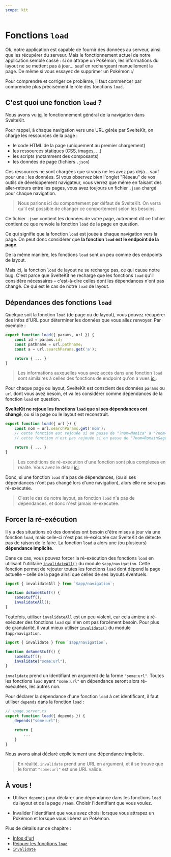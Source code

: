```yaml
---
scope: kit
---
```


# Fonctions `load`

Ok, notre application est capable de fournir des données au serveur, ainsi que les récupérer du serveur. Mais le fonctionnement actuel de notre application semble cassé : si on attrape un Pokémon, les informations du layout ne se mettent pas à jour... sauf en rechargeant manuellement la page. De même si vous essayez de supprimer un Pokémon :/

Pour comprendre et corriger ce problème, il faut commencer par comprendre plus précisément le rôle des fonctions `load`.

## C'est quoi une fonction `load` ?

Nous avons vu [ici](../01_sveltekit_basics/09_navigation_philosophy.md) le fonctionnement général de la navigation dans SvelteKit.

Pour rappel, à chaque navigation vers une URL gérée par SvelteKit, on charge les ressources de la page :

- le code HTML de la page (uniquement au premier chargement)
- les ressources statiques (CSS, images, ...)
- les scripts (notamment des composants)
- les données de page (fichiers `.json`)

Ces ressources ne sont chargées que si vous ne les avez pas déjà... sauf pour une : les données. Si vous observez bien l'onglet "Réseau" de vos outils de développement navigateur, vous verrez que même en faisant des aller-retours entre les pages, vous avez toujours un fichier `.json` chargé pour chaque navigation.

> Nous parlons ici du comportement par défaut de SvelteKit. On verra qu'il est possible de changer ce comportement selon les besoins.

Ce fichier `.json` contient les données de votre page, autrement dit ce fichier contient ce que renvoie la fonction `load` de la page en question.

Ce qui signifie que la fonction `load` est jouée à chaque navigation vers la page. On peut donc considérer que **la fonction `load` est le endpoint de la page**.

De la même manière, les fonctions `load` sont un peu comme des endpoints de layout.

Mais ici, la fonction `load` de layout ne se recharge pas, ce qui cause notre bug. C'est parce que SvelteKit ne recharge que les fonctions `load` qu'il considère nécessaires – c'est-à-dire celles dont les dépendances n'ont pas changé. Ce qui est le cas de notre `load` de layout.

## Dépendances des fonctions `load`

Quelque soit la fonction `load` (de page ou de layout), vous pouvez récupérer des infos d'URL pour déterminer les données que vous allez renvoyer. Par exemple :

```ts
export function load({ params, url }) {
	const id = params.id;
	const pathname = url.pathname;
	const a = url.searchParams.get('a');

	return { ... }
}
```

> Les informations auxquelles vous avez accès dans une fonction `load` sont similaires à celles des fonctions de endpoint qu'on a vues [ici](./01_building_an_api.md).

Pour chaque page ou layout, SvelteKit est conscient des données `params` ou `url` dont vous avez besoin, et va les considérer comme dépendances de la fonction `load` en question.

**SvelteKit ne rejoue les fonctions `load` que si ses dépendances ont changé**, ou si la page ou le layout est reconstruit.

```ts
export function load({ url }) {
	const nom = url.searchParams.get('nom');
	// cette fonction est rejouée si on passe de "?nom=Monica" à "?nom=Janice"
	// cette fonction n'est pas rejouée si on passe de "?nom=Romain&age=38" à "?nom=Romain&age=13"

	return { ... }
}
```

> Les conditions de ré-exécution d'une fonction sont plus complexes en réalité. Vous avez le détail [ici](https://kit.svelte.dev/docs/load#rerunning-load-functions-when-do-load-functions-rerun).

Donc, si une fonction `load` n'a pas de dépendances, (ou si ses dépendances n'ont pas changé lors d'une navigation), alors elle ne sera pas ré-exécutée.

> C'est le cas de notre layout, sa fonction `load` n'a pas de dépendances, et donc n'est jamais ré-exécutée.

## Forcer la ré-exécution

Il y a des situations où des données ont besoin d'être mises à jour via une fonction `load`, mais celle-ci n'est pas ré-exécutée car SvelteKit de détecte pas de raison de le faire. La fonction `load` a alors une (ou plusieurs) **dépendance implicite**.

Dans ce cas, vous pouvez forcer la ré-exécution des fonctions `load` en utilisant l'utilitaire [`invalidateAll()`](https://kit.svelte.dev/docs/modules#$app-navigation-invalidateall) du module `$app/navigation`. Cette fonction permet de rejouter toutes les fonctions `load` dont dépend la page actuelle – celle de la page ainsi que celles de ses layouts éventuels.

```ts
import { invalidateAll } from `$app/navigation`;

function doSomeStuff() {
	someStuff();
	invalidateAll();
}
```

Toutefois, utiliser `invalidateAll` est un peu violent, car cela amène à ré-exécuter des fonctions `load` qui n'en ont pas forcément besoin. Pour plus de granularité, il vaut mieux utiliser [`invalidate()`](https://kit.svelte.dev/docs/modules#$app-navigation-invalidate) du module `$app/navigation`.

```ts
import { invalidate } from `$app/navigation`;

function doSomeStuff() {
	someStuff();
	invalidate("some:url");
}
```

`invalidate` prend un identifiant en argument de la forme `"some:url"`. Toutes les fonctions `load` ayant `"some:url"` en dépendance seront alors ré-exécutées, les autres non.

Pour déclarer la dépendance d'une fonction `load` à cet identificant, il faut utiliser `depends` dans la fonction `load` :

```ts
// +page.server.ts
export function load({ depends }) {
	depends("some:url");

	return {
		...
	}
}
```

Nous avons ainsi déclaré explicitement une dépendance implicite.

> En réalité, `invalidate` prend une URL en argument, et il se trouve que le format `"some:url"` est une URL valide.

## À vous !

<section class='task'>

- Utiliser `depends` pour déclarer une dépendance dans les fonctions `load` du layout et de la page `/team`. Choisir l'identifiant que vous voulez.

- Invalider l'identifiant que vous avez choisi lorsque vous attrapez un Pokémon et lorsque vous libérez un Pokémon.
</section>

Plus de détails sur ce chapitre :

- [Infos d'url](https://kit.svelte.dev/docs/load#using-url-data)
- [Rejouer les fonctions `load`](https://kit.svelte.dev/docs/load#rerunning-load-functions)
- [`invalidate`](https://kit.svelte.dev/docs/modules#$app-navigation-invalidate)

